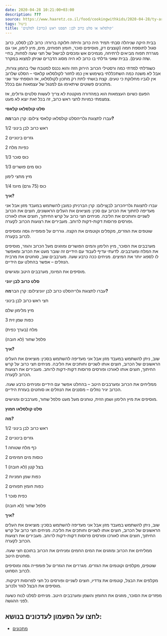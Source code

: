 ```yaml
---
date: 2020-04-28 10:21:00+03:00
description: ???
source: https://www.haaretz.co.il/food/cookingwithkids/2020-04-28/ty-article/0000017f-f8be-d318-afff-fbff12b40000
tags: בישול
title: 'קולסלאו או סלט כרוב לבן: תפסנו ראש (כרוב) לסלטים'
---
```


בבית היקה שניהלה סבתי תמיד היה כרוב והיתה חלוקה ברורה: כרוב לבן לסלט, כרוב סגול לתוספת חמה (קוצצים דק, מוסיפים סוכר, חומץ תפוחים, מים, מיץ לימון, אני גם מגררת תפוח מביאים לרתיחה, מנמיכים אש ומכסים לבישול של חצי שעה לפחות, בחיי שזה טעים). בבית שאני גדלתי בו כרוב לא היה מסוג הדברים שניתן למצוא במקרר.

כשגדלתי למדתי כמה ורסטילי הכרוב הירוק הזה והוא נכנס למטבח שלי בהמון צורות, אבל לא משנה כמה השתכללתי בשימוש אין כמו לחזור לקולסלאו קלאסי – הסלט שלרוב אין לגביו מחלוקת כי טעים. קצת בושתי לתת רק מתכון לקולסלאו, אז הוספתי עוד שני מתכונים פשוטים שיתאימו גם למנגל של עצמאות וגם בכלל.

הפעם כשיום העצמאות הוא במהדורה מוקטנת לא צריך לעשות סלטים גדולים, אז צמצמתי כמויות לחצי ראש כרוב, זה בכל זאת יוצא לא מעט.

**סלט קולסלאו קלאסי**

 עברו לתצוגת גלריהסלט קולסלאו קלאסי צילום: קרן הבר**מה?**

1/2 ראש כרוב לבן בינוני

2 גזרים בינוניים

2 כפיות מלח

1/3 כוס סוכר

1/3 כוס מים פושרים

מיץ מחצי לימון

1/4 כוס (75 גרם) מיונז

**איך?**

 עברו לתצוגת גלריהכרוב לבןצילום: קרן הברניתן כמובן להשתמש במעבד מזון אבל אני מעדיפה לחתוך את הכרוב עם סכין: מוציאים את העלים הראשונים, חוצים את הכרוב לשניים וחותכים את הליבה. מניחים חצי כרוב על קרש החיתוך, חוצים אותו לאורכו ופורסים פרוסות דקות-דקות לרוחב. מעבירים את רצועות הכרוב לקערה.

שוטפים את הגזרים, מקפלים וקוטמים את הקצה. גוררים על פומפייה גסה ומוסיפים לכרוב בקערה.

מערבבים את הסוכר, מיץ הלימון והמים הפושרים ומוזגים מעל הכרוב והגזר, מוסיפים את המלח ומערבבים. לדעתי עדיף לעבוד עם הידיים זה שובר מעט את הכרוב ומאפשר לו לספוג יותר את המיצים. מניחים ככה כרבע שעה. מערבבים שוב, סוחטים את מרבית הנוזלים – אפשר בהחלט עם הידיים.

מוסיפים את המיונז, מערבבים היטב ומגישים.

**סלט כרוב לבן יווני**

 עברו לתצוגת גלריהסלט כרוב לבן יווניצילום: קרן הבר**מה?**

חצי ראש כרוב לבן בינוני

מיץ מלימון שלם

3 כפות שמן זית

מלח (בערך כפית)

פלפל שחור (לא חובה)

**איך?**

שוב, ניתן להשתמש במעבד מזון אבל אני מעדיפה להשתמש בסכין: מוציאים את העלים הראשונים של הכרוב, חוצים אותו לשניים וחותכים את הליבה. מניחים חצי כרוב על קרש החיתוך, חוצים אותו לאורכו ופורסים פרוסות דקות-דקות לרוחב. מעבירים את רצועות הכרוב לקערה.

ממליחים את הכרוב ומערבבים היטב – בהחלט אפשר עם הידיים ומניחים כרבע שעה. הכרוב יגיר נוזלים – מסננים את הנוזלים או סוחטים בעזרת הידיים.

מוסיפים את מיץ הלימון ושמן הזית, טוחנים מעל מעט פלפל שחור, מערבבים ומגישים.

**סלט קולסלאו חמוץ**

**מה?**

1/2 ראש כרוב לבן בינוני

2 גזרים בינוניים

1 כף מלח שטוחה

2 כוסות מים חמימים

1 בצל קטן (לא חובה)

2 כפות שמן חמניות

2 כפות חומץ תפוחים

1 כפית סוכר

פלפל שחור (לא חובה)

**איך?**

שוב, ניתן להשתמש במעבד מזון אבל אני מעדיפה להשתמש בסכין: מוציאים את העלים הראשונים של הכרוב, חוצים אותו לשניים וחותכים את הליבה. מניחים חצי כרוב על קרש החיתוך, חוצים אותו לאורכו ופורסים פרוסות דקות-דקות לרוחב. מעבירים את רצועות הכרוב לקערה.

ממליחים את הכרוב ומוזגים את המים החמים ומניחים את הכרוב בתוכם חצי שעה. סוחטים היטב.

שוטפים, מקלפים וקוטמים את הגזרים. מגררים את הגזרים על פומפייה גסה ומוסיפים לכרוב הסחוט.

מקלפים את הבצל, קוטמים את צדדיו, חוצים לשניים ופורסים כל חצי לפרוסות דקיקות. מוסיפים את הבצל לגזר ולכרוב.

מפזרים את הסוכר, מוזגים את החומץ והשמן ומערבבים היטב. מניחים לסלט לנוח כשעה לפני ההגשה.

לחצו על הפעמון לעדכונים בנושא:
------------------------------

* [מתכונים](/ty-tag/recipes-0000017f-da28-dea8-a77f-de6a4ba50000)